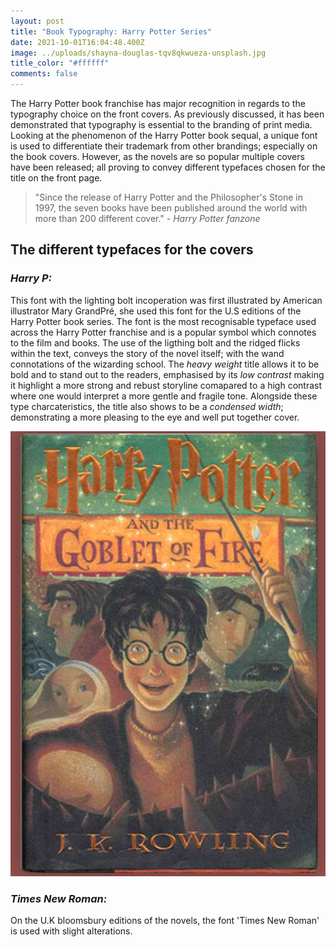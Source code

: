 ```yaml
---
layout: post
title: "Book Typography: Harry Potter Series"
date: 2021-10-01T16:04:48.400Z
image: ../uploads/shayna-douglas-tqv8qkwueza-unsplash.jpg
title_color: "#ffffff"
comments: false
---
```

The Harry Potter book franchise has major recognition in regards to the typography choice on the front covers. As previously discussed, it has been demonstrated that typography is essential to the branding of print media. Looking at the phenomenon of the Harry Potter book sequal, a unique font is used to differentiate their trademark from other brandings; especially on the book covers. However, as the novels are so popular multiple covers have been released; all proving to convey different typefaces chosen for the title on the front page. 

> "Since the release of Harry Potter and the Philosopher's Stone in 1997, the seven books have been published around the world with more than 200 different cover." *\- Harry Potter fanzone*

## The different typefaces for the covers

### ***Harry P:***

This font with the lighting bolt incoperation was first illustrated by American illustrator Mary GrandPré, she used this font for the U.S editions of the Harry Potter book series. The font is the most recognisable typeface used across the Harry Potter franchise and is a popular symbol which connotes to the film and books. The use of the ligthing bolt and the ridged flicks within the text, conveys the story of the novel itself; with the wand connotations of the wizarding school. The *heavy weight* title allows it to be bold and to stand out to the readers, emphasised by its *low contrast* making it highlight a more strong and rebust storyline comapared to a high contrast where one would interpret a more gentle and fragile tone. Alongside these type charcateristics, the title also shows to be a *condensed width*; demonstrating a more pleasing to the eye and well put together cover.

![The U.S editions featured the 'Harry P' font which is the most popular typeface used regarding the franchise of the novels and films.](../uploads/screenshot-2021-10-04-at-22.10.59.png)

### *Times New Roman:*

On the U.K bloomsbury editions of the novels, the font 'Times New Roman' is used with slight alterations.